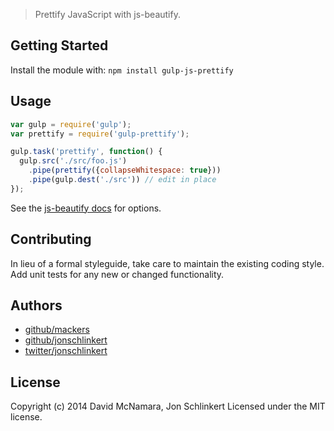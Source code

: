 
> Prettify JavaScript with js-beautify.

## Getting Started
Install the module with: `npm install gulp-js-prettify`

## Usage

```js
var gulp = require('gulp');
var prettify = require('gulp-prettify');

gulp.task('prettify', function() {
  gulp.src('./src/foo.js')
    .pipe(prettify({collapseWhitespace: true}))
    .pipe(gulp.dest('./src')) // edit in place
});
```

See the [js-beautify docs](https://github.com/einars/js-beautify) for options.

## Contributing
In lieu of a formal styleguide, take care to maintain the existing coding style. Add unit tests for any new or changed functionality.

## Authors

+ [github/mackers](https://github.com/mackers)
+ [github/jonschlinkert](https://github.com/jonschlinkert)
+ [twitter/jonschlinkert](http://twitter.com/jonschlinkert)

## License
Copyright (c) 2014 David McNamara, Jon Schlinkert
Licensed under the MIT license.
